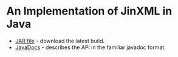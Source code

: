 # An Implementation of JinXML in Java

* [JAR file](java/jarfiles/java/target/jinxml*) - download the latest build.
* [JavaDocs](java/docs) - describes the API in the familiar javadoc format.
